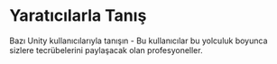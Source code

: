 # Yaratıcılarla Tanış

Bazı Unity kullanıcılarıyla tanışın - Bu kullanıcılar bu yolculuk boyunca sizlere tecrübelerini paylaşacak olan profesyoneller.
